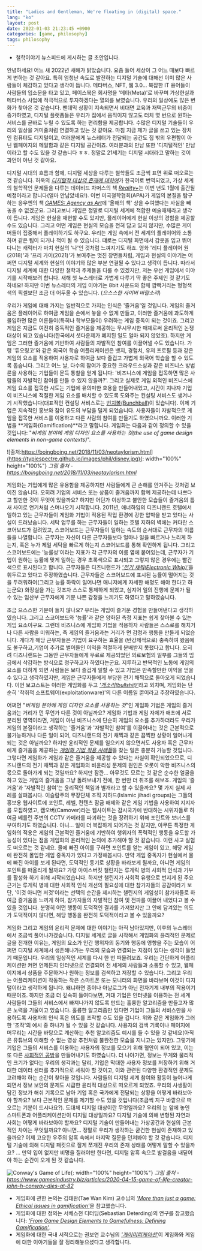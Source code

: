 ```yaml
---
title: "Ladies and Gentleman, We're floating in (digital) space."
lang: "ko"
layout: post
date: 2022-01-03 21:23:45 +0900
categories: [game, philosophy]
tags: philosophy
---
```


- 철학이야기 뉴스피드에 게시하는 글 초안입니다.

안녕하세요! 어느 새 2022년 새해가 밝았습니다. 요즘 들어 세상이 그 어느 때보다 빠르게 변하는 것 같아요. 특히 엄청난 속도로 발전하는 디지털 기술에 대해선 이미 많은 사람들이 체감하고 있다고 생각이 듭니다. 메타버스, NFT, 웹 3.0... 복잡한 IT 용어들이 사람들의 입소문을 타고 있고, 페이스북은 회사명을 '메타(Meta)'로 바꾸며 가상현실과 메타버스 사업에 적극적으로 투자하겠다는 열의를 보였습니다. 우리의 일상에도 많은 변화가 찾아온 것 같습니다. 팬데믹 상황이 지속되면서 비대면 교육과 재택근무의 비중이 증가하였고, 디지털 플랫폼들은 우리가 집에서 움직이지 않고도 터치 몇 번으로 원하는 서비스를 곧바로 누릴 수 있도록 하는 편리함을 제공합니다. 수많은 디지털 기술들이 우리의 일상을 거미줄처럼 연결하고 있는 것 같아요. 마침 지금 제가 글을 쓰고 있는 장치인 컴퓨터도 디지털이고, 여러분에게 뉴스레터가 전달되는 공간도 집 밖의 우편함이 아닌 웹페이지의 메일함과 같은 디지털 공간이죠. 여러분과의 만남 또한 '디지털적인' 만남이라고 할 수도 있을 것 같습니다 ㅎㅎ. 정말로 21세기는 디지털 시대라고 말하는 것이 과언이 아닌 것 같아요.

디지털 시대의 흐름과 함께, 디지털 세상을 다루는 철학들도 조금씩 표면 위로 떠오르는 것 같습니다. 허욱의 [_디지털적 대상의 존재에 대하여_](https://www.kyobobook.co.kr/product/detailViewKor.laf?mallGb=KOR&ejkGb=KOR&barcode=9788955594317)가 한국어로 번역되었고, 가상 세계의 철학적인 문제들을 다루는 데이비드 차머스의 책 [_Reality+_](https://www.amazon.com/Reality-Virtual-Worlds-Problems-Philosophy/dp/0393635805)는 이번 년도 1월에 출간될 예정이라고 합니다(얼마 안남았네요!). 이번 미국철학협회(APA)가 게임의 본질을 탐구하는 응우옌의 책 [_GAMES: Agency as Art_](https://www.amazon.com/Games-Agency-As-Art-Thinking/dp/0190052082/ref=sr_1_1?keywords=nguyen+agency+as+art&qid=1580946095&sr=8-1)에 '올해의 책' 상을 수여했다는 사실을 빼놓을 수 없겠군요. 그러고보니 게임은 정말로 디지털 세계에 적합한 예술매체라고 생각이 듭니다. 게임은 현실을 재현할 수도 있지만, 플레이어에게 현실 이상의 경험을 제공할 수도 있습니다. 그리고 어떤 게임은 현실의 모습을 전혀 담고 있지 않지만, 수많은 게이머들이 집중해서 플레이하기도 하구요. 우리는 게임 속에서 전 세계의 플레이어와 소통하며 같은 팀이 되거나 적이 될 수 있습니다. 떄로는 디지털 화면에서 갑옷을 입고 뛰어다니는 캐릭터가 마치 현실의 '나'인 것처럼 느껴지기도 하죠. 영화 '레디 플레이어 원(2018)'과 '프리 가이(2021)'가 보여주는 멋진 장면들처럼, 게임과 현실의 이야기는 어쩌면 디지털 세계와 현실의 이야기와 많은 부분 연결될 수 있다고 생각이 듭니다. 따라서 디지털 세계에 대한 다양한 철학과 주제들을 다룰 수 있겠지만, 저는 우선 게임에서 이야기를 시작해보려 합니다. 새해 첫 뉴스레터로 가볍게 다루기 딱 좋은 주제인 것 같기도 하네요! 하지만 이번 뉴스레터의 게임 이야기는 8bit 사운드와 함께 깜빡거리는 형형색색의 픽셀보단 조금 더 어두울 수 있습니다. (_으스스한 사이버 바람소리_)

우리가 게임에 대해 가지는 일반적으로 가지는 인식은 '즐거움'일 것입니다. 게임의 즐거움은 플레이어로 하여금 게임을 손에서 놓을 수 없게 만들고, 이러한 즐거움에 과도하게 몰입하면 많은 어른들이(특히나 학부모들이) 우려하는 게임 중독이 되는 것이죠. 그리고 게임은 지금도 여전히 중독적인 즐거움을 제공하는 무시무시한 매체로써 윤리적인 논쟁 대상이 되고 있습니다(한국에서 셧다운제가 폐지된 일도 얼마 되지 않았죠). 하지만 게임은 그러한 즐거움에 기반하여 사람들의 자발적인 참여를 이끌어낼 수도 있습니다. 가령 '듀오링고'와 같은 외국어 학습 어플리케이션은 뱃지, 경험치, 유저 프로필 등과 같은 게임의 요소를 적용하여 사용자로 하여금 보다 즐겁고 가볍게 외국어 학습을 할 수 있도록 돕습니다. 그리고 어느 날, 다수의 참여가 중요한 크라우드소싱과 같은 비즈니스 방법론을 사용하는 기업들이 문득 통찰을 얻게 됩니다: '비즈니스에 게임을 접목하면 많은 사람들의 자발적인 참여를 만들 수 있지 않을까?'. 그리고 실제로 게임 외적인 비즈니스에 게임 요소를 접목한 시도는 기업에 유의미한 효용을 만들어내었고, 시간이 지나자 기업이 비즈니스에 적절한 게임 요소를 배치할 수 있도록 도와주는 컨설팅 서비스도 생겨나기 시작했습니다(대표적인 컨설팅 서비스로는 [번치볼(Bunchball)](https://www.biworldwide.com/gamification/bunchball-nitro/)이 있습니다). 이제 기업은 지속적인 홍보와 참여 유도의 부담을 덜게 되었습니다. 사용자들이 자발적으로 게임을 접목한 서비스를 이용하고 다른 사람의 참여를 만들기도 하였으니까요. 이러한 기법을 **게임화(Gamification)**라고 말합니다. 게임화는 다음과 같이 정의할 수 있을 것입니다: "_비게임 분야에 게임 디자인 요소를 사용하는 것(the use of game design elements in non-game contexts)_".

![출처:https://boingboing.net/2018/11/03/neotaylorism.html](https://typiespectre.github.io/images/phil/disney.jpg){: width="100%" height="100%"}
_그림 출처 - https://boingboing.net/2018/11/03/neotaylorism.html_
<br />

게임화는 기업에게 많은 유용함을 제공하지만 사람들에게 큰 손해를 안겨주는 것처럼 보이진 않습니다. 오히려 기업의 서비스 또는 상품이 즐거움까지 함꼐 제공하는데 나쁘다고 할만한 것이 무엇이 있을까요? 하지만 어딘가 이상하고 불안한 모습들이 즐거움의 틈새 사이로 연기처럼 스며나오기 시작합니다. 2011년, 애너하임의 디즈니랜드 호텔에서 일하고 있는 근무자들이 게임화 기법이 적용된 작업 환경에 강한 압박을 받고 있다는 사실이 드러났습니다. 세탁 업무를 하는 근무자들이 일하는 호텔 지하의 벽에는 커다란 스코어보드가 걸려있고, 스코어보드는 근무자들이 일하는 속도의 순서대로 근무자의 이름들을 나열합니다. 근무자는 자신이 다른 근무자들보다 얼마나 일을 빠르거나 느리게 하는지, 혹은 누가 제일 세탁을 빠르게 하는지 스코어보드를 통해 확인하게 됩니다. 그리고 스코어보드에는 '능률성'이라는 지표가 각 근무자의 이름 옆에 붙어있는데, 근무자가 기업이 원하는 능률에 맞게 일하는 경우 초록색으로 표시되고 그렇지 않은 경우에는 빨간색으로 표시된다고 합니다. 근무자들은 디즈니랜드가 [_'전기 채찍(Electronic Whip)'_](https://www.forbes.com/sites/frederickallen/2011/10/21/disneyland-uses-electronic-whip-on-employees/?sh=750d04e351b3)을 휘두르고 있다고 주장하였습니다. 근무자들은 스코어보드에 표시된 능률이 떨어지는 것을 두려워하여(그리고 능률 하락이 일어나면 매니저에게 자세한 해명도 해야 한다고 하는군요) 화장실을 가는 것조차 스스로 통제하게 되었고, 심지어 일의 진행에 문제가 될 수 있는 임산부 근무자에게 기분 나쁜 감정을 느끼기도 하였다고 말하였습니다.

조금 으스스한 기분이 들지 않나요? 우리는 게임이 즐거운 경험을 만들어낸다고 생각하였습니다. 그리고 스코어보드와 '능률'과 같은 양화된 측정 지표는 쉽게 찾아볼 수 있는 게임 요소이구요. 그런데 비즈니스에 게임화 기법을 적용하자 사람들은 스스로를 해치거나 다른 사람을 미워하는, 즉 게임의 즐거움과는 거리가 먼 감정과 행동을 만들게 되었습니다. 게다가 해당 근무자들은 기업이 요구하는 효율을 (반강제적으로) 충족하여 왔음에도 불구하고,기업이 추가로 벌어들인 이익을 적절하게 분배받지 못했다고 합니다. 오히려 디즈니랜드는 그동안 근무자들에게 무료로 제공되었던 의료보험의 일부를 그들의 임금에서 삭감하는 방식으로 청구하고자 하였다는군요. 지루하고 반복적인 노동에 게임의 요소를 더하게 되면 사람들은 보다 즐겁게 일할 수 있고 기업은 만족할만한 이익을 얻을 수 있다고 생각하였지만, 게임은 근무자들에게 부당한 전기 채찍으로 돌아오게 되었습니다. 이언 보고스트는 이러한 게임화를 두고 [_'개소리(bullshit)'_](http://bogost.com/writing/blog/gamification_is_bullshit/)라고 외치며, 게임화는 단순히 '착취적 소프트웨어(exploitationware)'의 다른 이름일 뿐이라고 주장하였습니다.

어쩌면 "_비게임 분야에 게임 디자인 요소를 사용하는 것_"인 게임화 기법은 게임의 즐거움과는 거리가 먼 무언가 다른 것이 아닐까요? 게임화 기법과 게임 자체가 애초에 서로 분리된 영역이라면, 게임이 아닌 비즈니스에 단순히 게임의 요소를 추가하더라도 우리가 게임의 본질이라고 생각하는 '즐거움'과 '자발적인 참여'를 이끌어내는 것은 근본적으로 불가능하거나 다른 일이 되어, 디즈니랜드의 전기 채찍과 같은 끔찍한 상황이 일어나게 되는 것은 아닐까요? 하지만 윤리적인 문제를 일으키지 않으면서도 사용자 혹은 근무자에게 즐거움을 제공하는 [_게임화 기법 적용 사례들_](https://yukaichou.com/gamification-examples/)을 찾는 일은 충분히 가능할 것입니다. 그렇다면 게임화가 게임과 같은 즐거움을 제공할 수 있다는 사실이 확인되었으므로, 디즈니랜드의 전기 채찍과 같은 게임화의 비윤리성 문제의 원인은 오롯이 악한 비즈니스의 몫으로 돌아가게 되는 것일까요? 하지만 잠깐... 아무것도 모르는 것 같은 순수한 얼굴을 하고 있는 게임의 즐거움을 그냥 돌려보내기 전에, 한 번만 더 취조를 해보죠. 게임의 '즐거움'과 '자발적인 참여'는 윤리적인 책임과 별개라고 할 수 있을까요? 몇 가지 실제 사례를 살펴봅시다. 이슬람주의 무장단체 조직 지하드(Islamic jihadi groups)는 그들의 홍보용 웹사이트에 포인트, 레벨, 컨텐츠 잠금 해제와 같은 게임 기법을 사용하여 지지자를 모집하였고, 캠오버(Camover)라는 웹사이트는 감시국가에 반대하는 시위자들로 하여금 베를린 주변의 CCTV 카메라를 파괴하는 것을 장려하기 위해 포인트와 보너스를 부여하기도 하였습니다. 아니... 일이 더 복잡하게 되어가는 것 같지만, 아무튼 특정한 게임화의 적용은 게임의 근본적인 즐거움에 기반하여 행위자의 폭력적인 행동을 유도할 가능성이 있다는 점을 게임화의 윤리적인 논의에 추가해야 할 것 같습니다. 이런 사고 실험도 떠오르는 것 같네요. 물에 빠진 아이를 구하면 포인트를 얻는 게임이 있고, 해당 게임에 완전히 몰입한 게임 중독자가 있다고 가정해봅시다. 만약 게임 중독자가 현실에서 물에 빠진 아이를 보게 된다면, 도덕적인 동기로 상황을 바라보게 될까요, 아니면 게임의 포인트를 떠올리게 될까요? 가령 아이스버킷 챌린지는 루게릭 병의 사회적 인식과 기부를 활성화 하기 위해 시작되었습니다. 하지만 챌린지가 사회적 유행으로 번지게 된 주요 근거는 루게릭 병에 대한 사회적 인식 개선의 필요성에 대한 참가자들의 공감이라기 보단, '이것 아니면 저것'이라는 선택의 순간을 제시하는 챌린지의 게임성이 참가자들로 하여금 즐거움을 느끼게 하여, 참가자들의 자발적인 참여 및 전파를 이끌어 내었다고 볼 수 있을 것입니다. 분명히 어떤 행동이 도덕적인 결과를 가져왔지만 그 안에 담겨있는 의도가 도덕적이지 않다면, 해당 행동을 완전히 도덕적이라고 볼 수 있을까요?

게임화 그리고 게임의 윤리적 문제에 대한 이야기는 아직 남아있지만, 이후의 뉴스레터에서 조금씩 풀어나가겠습니다. 디지털 세계로 글을 시작해서 게임화의 윤리적인 문제로 글을 전개한 이유는, 게임의 요소가 인간 행위자의 동기와 행동에 영향을 주는 모습이 어쩌면 디지털 세계에서 생존해나가는 우리의 모습과 연결되는 지점이 있다는 생각이 들었기 때문입니다. 우리의 일상적인 세계를 다시 한 번 떠올려보죠. 우리는 간단하게 어플리케이션만 켜면 언제든지 인터넷으로 연결되어 전 세계의 사람들과 소통할 수 있고, 웹페이지에서 상품을 주문하거나 원하는 정보를 검색하고 저장할 수 있습니다. 그리고 우리는 어플리케이션이 작동하는 작은 스마트폰 또는 모니터의 화면을 바라보며 이것이 디지털이라고 생각하게 됩니다. 왜냐하면 종이나 아날로그가 아닌 전자기계 내부의 작용이기 때문이죠. 하지만 조금 더 깊숙히 들여다보면, 거대 기업은 인터넷을 이용하는 전 세계 사람들이 그들의 서비스에서 빠져나가지 않도록 만드는 훌륭한 알고리즘을 만들고자 많은 노력을 기울이고 있습니다. 훌륭한 알고리즘만 있다면 기업이 그들의 서비스만을 사용하도록 사용자의 인식 혹은 의도를 조작할 수도 있을 겁니다. 위와 같은 게임화가 그러한 '조작'의 예시 중 하나가 될 수 있을 것 같습니다. 사용자의 검색 기록이나 페이지에 머무리는 시간을 바탕으로 계산하는 추천 알고리즘도 예시를 들 수 있을 것 같네요(아직은 유튜브의 이해할 수 없는 영상 추천처럼 불완전한 모습을 지니고는 있지만). 그렇기에 기업은 그들의 서비스를 이용하는 사용자의 정보를 모으기 위해 혈안이 되어 있고, 이는 또 다른 [사회적인 공방](https://www.hankookilbo.com/News/Read/A2021051209330003575)을 만들어내기도 하였습니다. 더 나아가면, 정보는 무게와 물리적인 크기가 없다는 우리의 생각과는 달리, 기업은 막대한 사용자 정보를 저장하기 위해 거대한 데이터 센터를 추가적으로 세워야 할 것이고, 이와 관련된 다양한 환경적인 문제도 고려해야 하는 순간이 찾아올 것입니다. 사람들의 디지털 세계 참여와 활동이 늘어나게 되면서 정보 보안의 문제도 시급한 윤리적 대상으로 떠오르게 되었죠. 우리의 사생활이 담긴 정보가 해쉬 기록으로 남아 기업 혹은 국가에게 전달되는 상황을 어떻게 바라보아야 할까요? 보다 근본적인 문제를 제기할 수도 있을 것입니다(조금씩 지구 바깥으로 떠오르는 기분이 드시나요?). 도대체 디지털 대상이란 무엇일까요? 우리의 눈 앞에 놓인 스마트폰과 어플리케이션만이 디지털 대상일까요? 디지털 기술에 의해 변형된 자연과 사회는 어떻게 바라보아야 할까요? 디지털 기술이 만들어내는 가상공간과 현실의 근본적인 차이는 무엇일까요? 아니면... 정말로 우리가 생각하는 굳건한 현실이 존재하고 있을까요? 이제 고요한 우주의 암흑 속에서 마지막 질문을 던져봐야 할 것 같습니다. 디지털 기술에 의해 디지털 패킷으로 잘게 쪼개진 우리의 존재 상태를 어떻게 말할 수 있을까요? ... 만약 입이 없지만 비명을 질러야만 한다면, 디지털 암흑 속으로 발걸음을 내딛어야 하는 순간이 오게 된 것 같습니다.

![Conway's Game of Life](https://typiespectre.github.io/images/phil/game.jpg){: width="100%" height="100%"}
_그림 출처 - https://www.gamesindustry.biz/articles/2020-04-15-game-of-life-creator-john-h-conway-dies-at-82_
<br />

* 게임화에 관한 논의는 김태완(Tae Wan Kim) 교수님의 [_'More than just a game: Ethical issues in gamification'_](https://scholar.google.com/citations?view_op=view_citation&hl=en&user=ZRawhUgAAAAJ&alert_preview_top_rm=2&citation_for_view=ZRawhUgAAAAJ:8AbLer7MMksC)을 참고했습니다.
* 게임화에 대한 정의는 서베스천 디터딩(Sebastian Deterding)의 연구를 참고했습니다:  [_'From Game Design Elements to Gamefulness: Defining Gamification'_](https://www.researchgate.net/publication/230854710_From_Game_Design_Elements_to_Gamefulness_Defining_Gamification).
* 게임화에 대한 국내 서적으로는 권보연 교수님의 [_'게이미피케이션'_](https://www.aladin.co.kr/shop/wproduct.aspx?ItemId=59367685)이 게임화와 게임에 대한 이야기들을 잘 정리해놓으셨다고 생각합니다.
